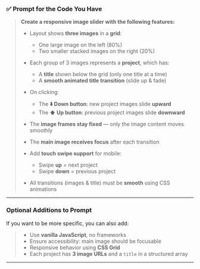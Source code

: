 ### ✅ Prompt for the Code You Have

> **Create a responsive image slider with the following features:**
>
> * Layout shows **three images** in a **grid**:
>
>   * One large image on the left (80%)
>   * Two smaller stacked images on the right (20%)
>
> * Each group of 3 images represents a **project**, which has:
>
>   * A **title** shown below the grid (only one title at a time)
>   * A **smooth animated title transition** (slide up & fade)
>
> * On clicking:
>
>   * The **⬇️ Down button**: new project images slide **upward**
>   * The **⬆️ Up button**: previous project images slide **downward**
>
> * The **image frames stay fixed** — only the image content moves smoothly
>
> * The **main image receives focus** after each transition
>
> * Add **touch swipe support** for mobile:
>
>   * Swipe **up** = next project
>   * Swipe **down** = previous project
>
> * All transitions (images & title) must be **smooth** using CSS animations

---

### Optional Additions to Prompt

If you want to be more specific, you can also add:

> * Use **vanilla JavaScript**, no frameworks
> * Ensure accessibility: main image should be focusable
> * Responsive behavior using **CSS Grid**
> * Each project has **3 image URLs** and a `title` in a structured array

---

